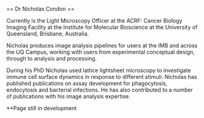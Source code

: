 
== Dr Nicholas Condon ==

Currently is the Light Microscopy Officer at the ACRF: Cancer Biology Imaging Facility at the Institute for Molecular Bioscience at the University of Queensland, Brisbane, Australia.

Nicholas produces image analysis pipelines for users at the IMB and across the UQ Campus, working with users from experimental conceptual design, through to analysis and processing.

During his PhD Nicholas used lattice lightsheet microscopy to investigate immune cell surface dynamics in response to different stimuli. Nicholas has published publications on assay development for phagocytosis, endocytosis and bacterial infections. He has also contributed to a number of publications with his image analysis expertise.


**Page still in development
